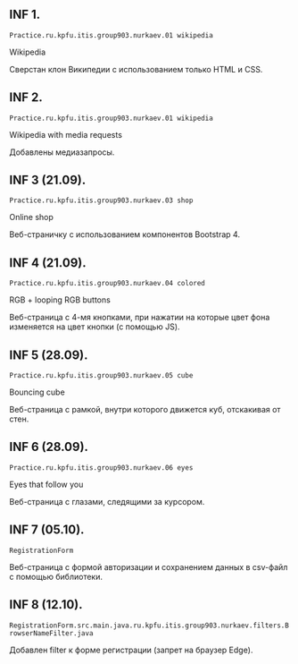 ## INF 1.
```Practice.ru.kpfu.itis.group903.nurkaev.01 wikipedia```

Wikipedia

Сверстан клон Википедии с использованием только HTML и CSS.

## INF 2.
```Practice.ru.kpfu.itis.group903.nurkaev.01 wikipedia```

Wikipedia with media requests

Добавлены медиазапросы.

## INF 3 (21.09).
```Practice.ru.kpfu.itis.group903.nurkaev.03 shop```

Online shop

Веб-страничку с использованием компонентов Bootstrap 4.

## INF 4 (21.09).
```Practice.ru.kpfu.itis.group903.nurkaev.04 colored```

RGB + looping RGB buttons

Веб-страница с 4-мя кнопками, при нажатии на которые цвет фона изменяется на цвет кнопки (с помощью JS).

## INF 5 (28.09).
```Practice.ru.kpfu.itis.group903.nurkaev.05 cube```

Bouncing cube

Веб-страница с рамкой, внутри которого движется куб, отскакивая от стен.


## INF 6 (28.09).
```Practice.ru.kpfu.itis.group903.nurkaev.06 eyes```

Eyes that follow you

Веб-страница с глазами, следящими за курсором.

## INF 7 (05.10).
```RegistrationForm```

Веб-страница с формой авторизации и сохранением данных в csv-файл с помощью библиотеки.  

## INF 8 (12.10).
```RegistrationForm.src.main.java.ru.kpfu.itis.group903.nurkaev.filters.BrowserNameFilter.java```

Добавлен filter к форме регистрации (запрет на браузер Edge).
